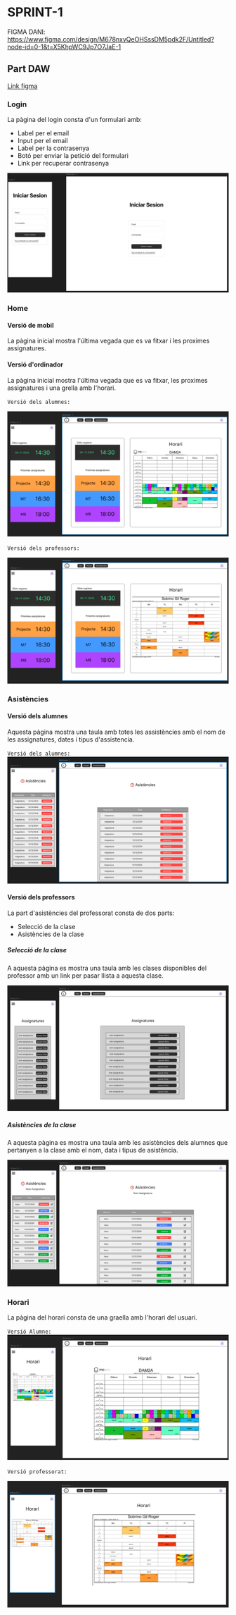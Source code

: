 # SPRINT-1
FIGMA DANI: https://www.figma.com/design/M678nxvQeOHSssDM5pdk2F/Untitled?node-id=0-1&t=X5KhpWC9Jp7O7JaE-1


## Part DAW

[Link figma](https://www.figma.com/design/GhoUdr6eW2mQHnZMafSNAA/Untitled?node-id=0-1&node-type=canvas&t=bO3nDgOnIfGhOwH8-0)

### Login

La pàgina del login consta d'un formulari amb:
- Label per el email
- Input per el email
- Label per la contrasenya
- Botó per enviar la petició del formulari
- Link per recuperar contrasenya

![Login](screenshots/image.png)

### Home

#### Versió de mobil

La pàgina inicial mostra l'última vegada que es va fitxar i les proximes assignatures.

#### Versió d'ordinador

La pàgina inicial mostra l'última vegada que es va fitxar, les proximes assignatures i una grella amb l'horari.

`Versió dels alumnes:`

![Home alumne](screenshots/image-1.png)

`Versió dels professors: `

![Home professorat](screenshots/image-2.png)

### Asistències

#### Versió dels alumnes

Aquesta pàgina mostra una taula amb totes les assistències amb el nom de les assignatures, dates i tipus d'assistencia.

`Versió dels alumnes: `
![Asistències alumne](screenshots/image-3.png)

#### Versió dels professors

La part d'asistències del professorat consta de dos parts:

- Selecció de la clase
- Asistències de la clase

##### Selecció de la clase

A aquesta pàgina es mostra una taula amb les clases disponibles del professor amb un link per pasar llista a aquesta clase.

![Asistències professorat](screenshots/image-4.png)

##### Asistències de la clase

A aquesta pàgina es mostra una taula amb les asistències dels alumnes que pertanyen a la clase amb el nom, data i tipus de asistència.

![Asistències professorat](screenshots/image-5.png)

### Horari

La pàgina del horari consta de una graella amb l'horari del usuari.


`Versió Alumne: `
![Horari Alumne](screenshots/image-6.png)

`Versió professorat: `

![Horari professorat](screenshots/image-7.png)